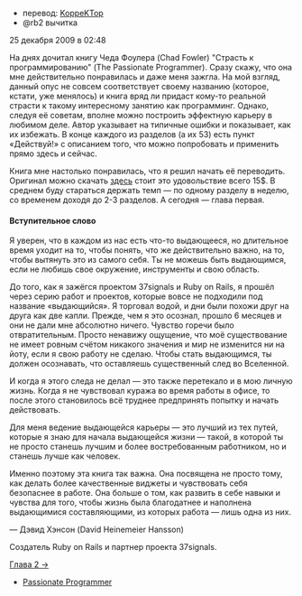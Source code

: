 - перевод: [KoppeKTop](http://habrahabr.ru/users/KoppeKTop/)
- @rb2 вычитка

25 декабря 2009 в 02:48

На днях дочитал книгу Чеда Фоулера (Chad Fowler) "Страсть к
программированию" (The Passionate Programmer). Сразу скажу, что она мне
действительно понравилась и даже меня зажгла. На мой взгляд, данный опус
не совсем соответствует своему названию (которое, кстати, уже менялось)
и книга вряд ли придаст кому-то реальной страсти к такому интересному
занятию как программинг. Однако, следуя её советам, вполне можно построить
эффектную карьеру в любимом деле. Автор указывает на типичные ошибки и
показывает, как их избежать. В конце каждого из разделов (а их 53) есть
пункт «Действуй!» с описанием того, что можно попробовать и применить
прямо здесь и сейчас.

Книга мне настолько понравилась, что я решил начать её переводить.
Оригинал можно скачать
[здесь](http://www.pragprog.com/titles/cfcar2/the-passionate-programmer)
стоит это удовольствие всего 15$. В среднем буду стараться держать темп
— по одному разделу в неделю, со временем доходя до 2-3 разделов. А
сегодня — глава первая.

#### Вступительное слово

Я уверен, что в каждом из нас есть что-то выдающееся, но длительное
время уходит на то, чтобы понять, что же действительно важно, на то,
чтобы вытянуть это из самого себя. Ты не можешь быть выдающимся, если не
любишь свое окружение, инструменты и свою область.

До того, как я зажёгся проектом 37signals и Ruby on Rails, я прошёл
через серию работ и проектов, которые вовсе не подходили под название
«выдающийся». Я торговал водой, и дни были похожи друг на друга как две
капли. Прежде, чем я это осознал, прошло 6 месяцев и они не дали мне
абсолютно ничего. Чувство горечи было отвратительным. Просто ненавижу
ощущение, что моё существование не имеет ровным счётом никакого значения
и мир не изменится ни на йоту, если я свою работу не сделаю. Чтобы стать
выдающимся, ты должен осознавать, что оставляешь существенный след во
Вселенной.

И когда я этого следа не делал — это также перетекало и в мою личную
жизнь. Когда я не чувствовал куража во время работы в офисе, то после
этого становилось всё труднее предпринять попытку и начать действовать.

Для меня ведение выдающейся карьеры — это лучший из тех путей, которые
я знаю для начала выдающейся жизни — такой, в которой ты не просто
станешь лучшим и более востребованным работником, но и станешь лучше как
человек.

Именно поэтому эта книга так важна. Она посвящена не просто тому, как
делать более качественные виджеты и чувствовать себя безопаснее в
работе. Она больше о том, как развить в себе навыки и чувства для того,
чтобы жизнь была благодатнее и наполнена выдающимися составляющими, из
которых работа — лишь одна из них.

— Дэвид Хэнсон (David Heinemeier Hansson)

Создатель Ruby on Rails и партнер проекта 37signals.



[Глава 2 -\>](http://koppektop.habrahabr.ru/blog/79839/)

-   [Passionate Programmer](http://habrahabr.ru/search/?q=%5BPassionate%20Programmer%5D&target_type=posts)
